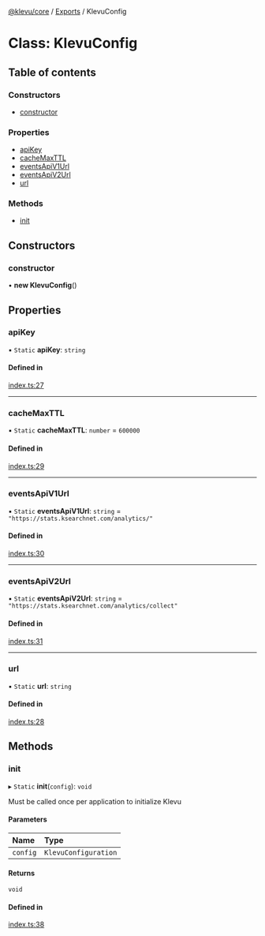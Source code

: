 [@klevu/core]() / [Exports](../modules.md) / KlevuConfig

# Class: KlevuConfig

## Table of contents

### Constructors

- [constructor](KlevuConfig.md#constructor)

### Properties

- [apiKey](KlevuConfig.md#apikey)
- [cacheMaxTTL](KlevuConfig.md#cachemaxttl)
- [eventsApiV1Url](KlevuConfig.md#eventsapiv1url)
- [eventsApiV2Url](KlevuConfig.md#eventsapiv2url)
- [url](KlevuConfig.md#url)

### Methods

- [init](KlevuConfig.md#init)

## Constructors

### constructor

• **new KlevuConfig**()

## Properties

### apiKey

▪ `Static` **apiKey**: `string`

#### Defined in

[index.ts:27](https://github.com/klevultd/frontend-sdk/blob/59ea899/packages/klevu-core/src/index.ts#L27)

___

### cacheMaxTTL

▪ `Static` **cacheMaxTTL**: `number` = `600000`

#### Defined in

[index.ts:29](https://github.com/klevultd/frontend-sdk/blob/59ea899/packages/klevu-core/src/index.ts#L29)

___

### eventsApiV1Url

▪ `Static` **eventsApiV1Url**: `string` = `"https://stats.ksearchnet.com/analytics/"`

#### Defined in

[index.ts:30](https://github.com/klevultd/frontend-sdk/blob/59ea899/packages/klevu-core/src/index.ts#L30)

___

### eventsApiV2Url

▪ `Static` **eventsApiV2Url**: `string` = `"https://stats.ksearchnet.com/analytics/collect"`

#### Defined in

[index.ts:31](https://github.com/klevultd/frontend-sdk/blob/59ea899/packages/klevu-core/src/index.ts#L31)

___

### url

▪ `Static` **url**: `string`

#### Defined in

[index.ts:28](https://github.com/klevultd/frontend-sdk/blob/59ea899/packages/klevu-core/src/index.ts#L28)

## Methods

### init

▸ `Static` **init**(`config`): `void`

Must be called once per application to initialize Klevu

#### Parameters

| Name | Type |
| :------ | :------ |
| `config` | `KlevuConfiguration` |

#### Returns

`void`

#### Defined in

[index.ts:38](https://github.com/klevultd/frontend-sdk/blob/59ea899/packages/klevu-core/src/index.ts#L38)
